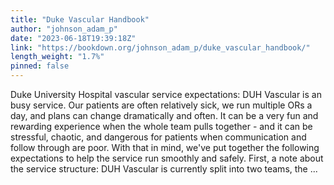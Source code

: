```yaml
---
title: "Duke Vascular Handbook"
author: "johnson_adam_p"
date: "2023-06-18T19:39:18Z"
link: "https://bookdown.org/johnson_adam_p/duke_vascular_handbook/"
length_weight: "1.7%"
pinned: false
---
```


Duke University Hospital vascular service expectations: DUH Vascular is an busy service. Our patients are often relatively sick, we run multiple ORs a day, and plans can change dramatically and often. It can be a very fun and rewarding experience when the whole team pulls together - and it can be stressful, chaotic, and dangerous for patients when communication and follow through are poor. With that in mind, we've put together the following expectations to help the service run smoothly and safely. First, a note about the service structure: DUH Vascular is currently split into two teams, the ...
